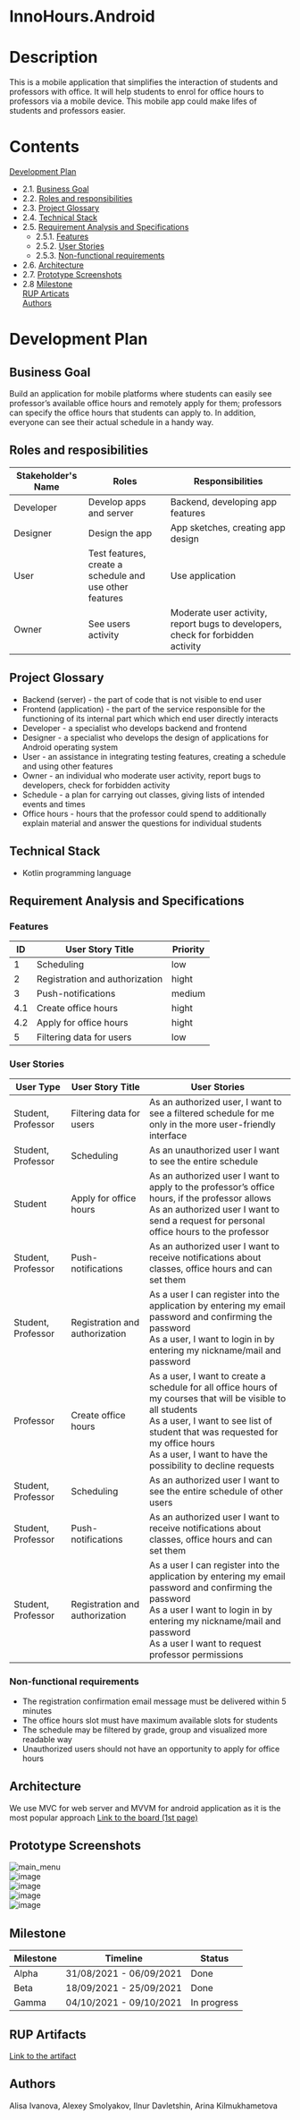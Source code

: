# InnoHours.Android
# Description
This is a mobile application that simplifies the interaction of students and professors with office. It will help students to enrol for office hours to professors via a mobile device. This mobile app could make lifes of students and professors easier.

# Contents
[Development Plan](#Development_Plan)    
  * 2.1. [Business Goal](#Business_Goal)  
  * 2.2. [Roles and responsibilities](#Roles_and_resposibilities)  
  * 2.3. [Project Glossary](#Project_Glossary)  
  * 2.4. [Technical Stack](#Technical_Stack)  
  * 2.5. [Requirement Analysis and Specifications](#Requirement_Analysis_and_Specifications)    
    - 2.5.1. [Features](#Features)  
    - 2.5.2. [User Stories](#User_Stories)
    - 2.5.3. [Non-functional requirements](#Non-functional_requirements)      
  * 2.6. [Architecture](#Architecture)  
  * 2.7. [Prototype Screenshots](#Prototype_Screenshots)   
  * 2.8 [Milestone](#Milestone)  
 [RUP Articats](#RUP)   
[Authors](#Authors)

# Development Plan <a name="Development_Plan"></a>
## Business Goal <a name= "Business_Goal"></a>
Build an application for mobile platforms where students can easily see professor’s available office hours and remotely apply for them; professors can specify the office hours that students can apply to. In addition, everyone can see their actual schedule in a handy way.

## Roles and resposibilities <a name= "Roles_and_resposibilities"></a>
| Stakeholder's Name     | Roles                                                        | Responsibilities                                                                |
|------------------------|--------------------------------------------------------------|---------------------------------------------------------------------------------|
| Developer              | Develop apps and server                                      |  Backend, developing app features                                               |
| Designer               | Design the app                                               | App sketches, creating app design                                               |
| User                   | Test features, create a schedule and use other features      | Use application                                                                 |
| Owner                  | See users activity                                           | Moderate user activity, report bugs to developers, check for forbidden activity |

## Project Glossary <a name= "Project_Glossary"></a>  
* Backend (server) - the part of code that is not visible to end user
* Frontend (application) - the part of the service responsible for the functioning of its internal part which which end user directly interacts
* Developer - a specialist who develops backend and frontend
* Designer - a specialist who develops the design of applications for Android operating system
* User - an assistance in integrating testing features, creating a schedule and using other features
* Owner - an individual who moderate user activity, report bugs to developers, check for forbidden activity
* Schedule - a plan for carrying out classes, giving lists of intended events and times
* Office hours - hours that the professor could spend to additionally explain material and answer the questions for individual students

## Technical Stack <a name= "Technical_Stack"></a>
* Kotlin programming language  

## Requirement Analysis and Specifications <a name="Requirement_Analysis_and_Specifications"></a>
### Features <a name="Features"></a>
|ID |User Story Title              |Priority|
|---|------------------------------|--------|
| 1 |   Scheduling                 |low     |
| 2 |Registration and authorization|hight   |
| 3 |Push-notifications            |medium  |
|4.1|Create office hours           |hight   |
|4.2|Apply for office hours        |hight   |
| 5 |Filtering data for users      |low     |

### User Stories <a name="User_Stories"></a>
|User Type  |User Story Title              |User Stories|
|---|------------------------------|--------|
| Student, Professor |   Filtering data for users                 |As an authorized user, I want to see a filtered schedule for me only in the more user-friendly interface|
| Student, Professor |Scheduling|As an unauthorized user I want to see the entire schedule|
| Student |Apply for office hours            |As an authorized user I want to apply to the professor’s office hours, if the professor allows <br /> As an authorized user I want to send a request for personal office hours to the professor|
| Student, Professor |Push-notifications|As an authorized user I want to receive notifications about classes, office hours and can set them|
| Student, Professor |Registration and authorization           |As a user I can register into the application by entering my email password and confirming the password <br />  As a user, I want to login in by entering my nickname/mail and password|
| Professor |Create office hours        |As a user, I want to create a schedule for all office hours of my courses that will be visible to all students <br /> As a user, I want to see list of student that was requested for my office hours <br /> As a user, I want to have the possibility to decline requests|
| Student, Professor |Scheduling      |As an authorized user I want to see the entire schedule of other users|
| Student, Professor |Push-notifications|As an authorized user I want to receive notifications about classes, office hours and can set them|
| Student, Professor |Registration and authorization|As a user I can register into the application by entering my email password and confirming the password <br /> As a user I want to login in by entering my nickname/mail and password <br /> As a user I want to request professor permissions|

### Non-functional requirements <a name="Non-functional_requirements"></a>
* The registration confirmation email message must be delivered within 5 minutes   
* The office hours slot must have maximum available slots for students   
* The schedule may be filtered by grade, group and visualized more readable way   
* Unauthorized users should not have an opportunity to apply for office hours   


## Architecture <a name="Architecture"></a>
We use MVC for web server and MVVM for android application as it is the most popular approach
[Link to the board (1st page)](https://app.diagrams.net/#G1zkhNU5fc5XHF-9UQ4puewK5DyX-7-eoU)


## Prototype Screenshots <a name="Prototype_Screenshots"></a>
![main_menu](https://user-images.githubusercontent.com/69847242/136660988-f6cd775c-5e88-4a54-89fc-7cc1cd996e87.PNG)    
![image](https://user-images.githubusercontent.com/69847242/136661224-0f2ffe27-a52d-4ca3-8172-7877d22b3f38.png)   
![image](https://user-images.githubusercontent.com/69847242/136661134-7debe4a9-4618-45b1-944a-ac985e8dafdc.png)   
![image](https://user-images.githubusercontent.com/69847242/136661052-90ac5e9a-1e94-4895-81fc-adb47c5a0bca.png)   
![image](https://user-images.githubusercontent.com/69847242/136661103-f74836a5-31bf-41a3-a315-9538a415c15a.png)   
  

## Milestone <a name="Milestone"></a>
|Milestone|Timeline                     |Status     |
|---------|-----------------------------|-----------|
|Alpha    |31/08/2021 - 06/09/2021      |Done       |
|Beta     |18/09/2021 - 25/09/2021	|Done       |
|Gamma    |04/10/2021 - 09/10/2021	|In progress|

## RUP Artifacts <a name= "RUP"></a>
[Link to the artifact](https://docs.google.com/document/d/1MY-dTXMQh5X-mnlQc0XdEennbpm3Vawk/edit)

## Authors <a name="Authors"></a> 
Alisa Ivanova, Alexey Smolyakov, Ilnur Davletshin, Arina Kilmukhametova   


